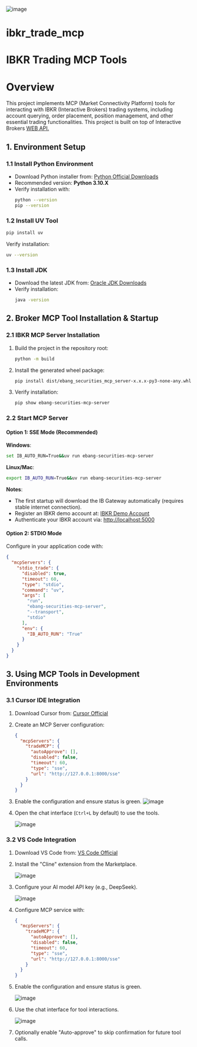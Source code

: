 ![image](https://github.com/goCyberTrade/ibkr_trade_mcp/blob/main/pics/ebtech.png)
# ibkr_trade_mcp
# IBKR Trading MCP Tools


# Overview
This project implements MCP (Market Connectivity Platform) tools for interacting with IBKR (Interactive Brokers) trading systems, including account querying, order placement, position management, and other essential trading functionalities. This project is built on top of Interactive Brokers [WEB API.](https://www.interactivebrokers.com/campus/ibkr-api-page/webapi-doc/#introduction-0)


## 1. Environment Setup

### 1.1 Install Python Environment
- Download Python installer from: [Python Official Downloads](https://www.python.org/downloads/)
- Recommended version: **Python 3.10.X**
- Verify installation with:
  ```bash
  python --version
  pip --version
  ```

### 1.2 Install UV Tool
```bash
pip install uv
```
Verify installation:
```bash
uv --version
```

### 1.3 Install JDK
- Download the latest JDK from: [Oracle JDK Downloads](https://www.oracle.com/java/technologies/downloads/#java11)
- Verify installation:
  ```bash
  java -version
  ```


## 2. Broker MCP Tool Installation & Startup

### 2.1 IBKR MCP Server Installation
1. Build the project in the repository root:
   ```bash
   python -m build
   ```
2. Install the generated wheel package:
   ```bash
   pip install dist/ebang_securities_mcp_server-x.x.x-py3-none-any.whl
   ```
3. Verify installation:
   ```bash
   pip show ebang-securities-mcp-server
   ```

### 2.2 Start MCP Server
#### Option 1: SSE Mode (Recommended)
**Windows**:
```bash
set IB_AUTO_RUN=True&&uv run ebang-securities-mcp-server
```

**Linux/Mac**:
```bash
export IB_AUTO_RUN=True&&uv run ebang-securities-mcp-server
```

**Notes**:
- The first startup will download the IB Gateway automatically (requires stable internet connection).
- Register an IBKR demo account at: [IBKR Demo Account](https://www.interactivebrokers.com.sg/Universal/Application?ft=T)
- Authenticate your IBKR account via: [http://localhost:5000](http://localhost:5000)

#### Option 2: STDIO Mode
Configure in your application code with:
```json
{
  "mcpServers": {
    "stdio_trade": {
      "disabled": true,
      "timeout": 60,
      "type": "stdio",
      "command": "uv",
      "args": [
        "run",
        "ebang-securities-mcp-server",
        "--transport",
        "stdio"
      ],
      "env": {
        "IB_AUTO_RUN": "True"
      }
    }
  }
}
```


## 3. Using MCP Tools in Development Environments

### 3.1 Cursor IDE Integration
1. Download Cursor from: [Cursor Official](https://www.cursor.com/cn)
2. Create an MCP Server configuration:
   ```json
   {
     "mcpServers": {
       "tradeMCP": {
         "autoApprove": [],
         "disabled": false,
         "timeout": 60,
         "type": "sse",
         "url": "http://127.0.0.1:8000/sse"
       }
     }
   }
   ```
3. Enable the configuration and ensure status is green.
   ![image](https://github.com/goCyberTrade/ibkr_trade_mcp/blob/main/pics/cursor_tools.png)
4. Open the chat interface (`Ctrl+L` by default) to use the tools.

   ![image](https://github.com/goCyberTrade/ibkr_trade_mcp/blob/main/pics/cursor.gif)

### 3.2 VS Code Integration
1. Download VS Code from: [VS Code Official](https://code.visualstudio.com/)
2. Install the "Cline" extension from the Marketplace.
   
   ![image](https://github.com/goCyberTrade/ibkr_trade_mcp/blob/main/pics/vs_cline.png)
4. Configure your AI model API key (e.g., DeepSeek).
   
   ![image](https://github.com/goCyberTrade/ibkr_trade_mcp/blob/main/pics/vs_model.png)
6. Configure MCP service with:
   ```json
   {
     "mcpServers": {
       "tradeMCP": {
         "autoApprove": [],
         "disabled": false,
         "timeout": 60,
         "type": "sse",
         "url": "http://127.0.0.1:8000/sse"
       }
     }
   }
   ```
7. Enable the configuration and ensure status is green.
   
   ![image](https://github.com/goCyberTrade/ibkr_trade_mcp/blob/main/pics/vs_tools.png)
9. Use the chat interface for tool interactions.
    
   ![image](https://github.com/goCyberTrade/ibkr_trade_mcp/blob/main/pics/vs_test.gif)
11. Optionally enable "Auto-approve" to skip confirmation for future tool calls.


